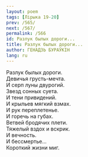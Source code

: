 ```yaml
---
layout: poem
tags: [Лірыка 19-20]
prev: /565/
next: /567/
permalink: /566
id: Разлук былых дороги...
title: Разлук былых дороги...
author: ГЕНАДЗЬ БУРАЎКІН
lang: ru
---
```



Разлук былых дороги.  
Девичья грусть-мечта.  
И серп луны двурогий.  
Звезд сонных суета.  
И тени привидений.  
И крыльев мягкий взмах.  
И рук переплетенье.  
И горечь на губах.  
Ветвей бродячих плети.  
Тяжелый вздох и вскрик.  
И вечность.  
И бессмертье...  
Короткий жизни миг.  
